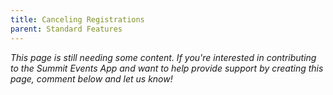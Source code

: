 ```yaml
---
title: Canceling Registrations
parent: Standard Features
---
```


*This page is still needing some content. If you're interested in contributing to the Summit Events App and want to help provide support by creating this page, comment below and let us know!*

